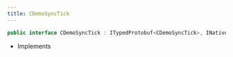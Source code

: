 ```yaml
---
title: CDemoSyncTick
---
```


```csharp
public interface CDemoSyncTick : ITypedProtobuf<CDemoSyncTick>, INativeHandle
```

- Implements

